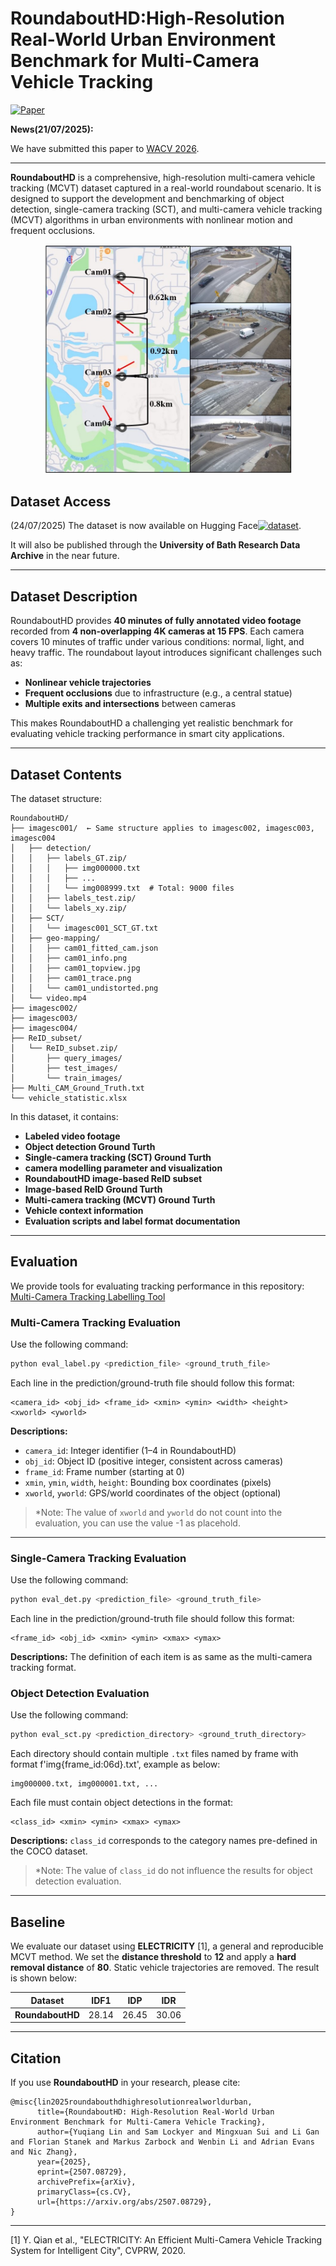 # RoundaboutHD:High-Resolution Real-World Urban Environment Benchmark for Multi-Camera Vehicle Tracking

[![Paper](http://img.shields.io/badge/paper-arXiv%3A2507.08729-B31B1B.svg)](https://arxiv.org/abs/2507.08729)

**News(21/07/2025):**

 We have submitted this paper to [WACV 2026](https://wacv.thecvf.com/).
 
 ---

**RoundaboutHD** is a comprehensive, high-resolution multi-camera vehicle tracking (MCVT) dataset captured in a real-world roundabout scenario. It is designed to support the development and benchmarking of object detection, single-camera tracking (SCT), and multi-camera vehicle tracking (MCVT) algorithms in urban environments with nonlinear motion and frequent occlusions.

<p align="center">
    <img src="layout.jpg" alt="RoundaboutHD Example" width="400"/>
</p>


## Dataset Access

(24/07/2025) The dataset is now available on Hugging Face[![dataset](https://img.shields.io/badge/dataset-HuggingFace-ffcc00.svg)](https://huggingface.co/datasets/yl4300/RoundaboutHD).

It will also be published through the **University of Bath Research Data Archive** in the near future.

---

## Dataset Description

RoundaboutHD provides **40 minutes of fully annotated video footage** recorded from **4 non-overlapping 4K cameras at 15 FPS**. Each camera covers 10 minutes of traffic under various conditions: normal, light, and heavy traffic. The roundabout layout introduces significant challenges such as:

- **Nonlinear vehicle trajectories**
- **Frequent occlusions** due to infrastructure (e.g., a central statue)
- **Multiple exits and intersections** between cameras

This makes RoundaboutHD a challenging yet realistic benchmark for evaluating vehicle tracking performance in smart city applications.

---

## Dataset Contents

The dataset structure:
```
RoundaboutHD/
├── imagesc001/  ← Same structure applies to imagesc002, imagesc003, imagesc004
│   ├── detection/
│   │   ├── labels_GT.zip/
│   │   │   ├── img000000.txt
│   │   │   ├── ...
│   │   │   └── img008999.txt  # Total: 9000 files
│   │   ├── labels_test.zip/
│   │   └── labels_xy.zip/
│   ├── SCT/
│   │   └── imagesc001_SCT_GT.txt
│   ├── geo-mapping/
│   │   ├── cam01_fitted_cam.json
│   │   ├── cam01_info.png
│   │   ├── cam01_topview.jpg
│   │   ├── cam01_trace.png
│   │   └── cam01_undistorted.png
│   └── video.mp4
├── imagesc002/
├── imagesc003/
├── imagesc004/
├── ReID_subset/
│   └── ReID_subset.zip/
│       ├── query_images/
│       ├── test_images/
│       └── train_images/
├── Multi_CAM_Ground_Truth.txt
└── vehicle_statistic.xlsx
```
In this dataset, it contains:
- **Labeled video footage** 
- **Object detection Ground Turth**
- **Single-camera tracking (SCT) Ground Turth**
- **camera modelling parameter and visualization**
- **RoundaboutHD image-based ReID subset**
- **Image-based ReID Ground Turth**
- **Multi-camera tracking (MCVT) Ground Turth**
- **Vehicle context information**
- **Evaluation scripts and label format documentation**
---

## Evaluation

We provide tools for evaluating tracking performance in this repository:  
[Multi-Camera Tracking Labelling Tool](https://github.com/siri-rouser/multi_camera_tracking_labelling_tool.git)

### Multi-Camera Tracking Evaluation

Use the following command:

```bash
python eval_label.py <prediction_file> <ground_truth_file>
```

Each line in the prediction/ground-truth file should follow this format:

```
<camera_id> <obj_id> <frame_id> <xmin> <ymin> <width> <height> <xworld> <yworld>
```

**Descriptions:**

- `camera_id`: Integer identifier (1–4 in RoundaboutHD)
- `obj_id`: Object ID (positive integer, consistent across cameras)
- `frame_id`: Frame number (starting at 0)
- `xmin`, `ymin`, `width`, `height`: Bounding box coordinates (pixels)
- `xworld`, `yworld`: GPS/world coordinates of the object (optional)

> *Note: The value of `xworld` and `yworld` do not count into the evaluation, you can use the value -1 as placehold.
---

### Single-Camera Tracking Evaluation

Use the following command:

```bash
python eval_det.py <prediction_file> <ground_truth_file>
```
Each line in the prediction/ground-truth file should follow this format:
```
<frame_id> <obj_id> <xmin> <ymin> <xmax> <ymax>
```

**Descriptions:**
The definition of each item is as same as the multi-camera tracking format.

### Object Detection Evaluation
Use the following command:

```bash
python eval_sct.py <prediction_directory> <ground_truth_directory>
```
Each directory should contain multiple `.txt` files named by frame with format f'img{frame_id:06d}.txt', example as below:

```
img000000.txt, img000001.txt, ...
```

Each file must contain object detections in the format:

```
<class_id> <xmin> <ymin> <xmax> <ymax>
```
**Descriptions:**
`class_id` corresponds to the category names pre-defined in the COCO dataset.
> *Note: The value of `class_id` do not influence the results for object detection evaluation.

---
## Baseline

We evaluate our dataset using **ELECTRICITY** [1], a general and reproducible MCVT method. We set the **distance threshold** to **12** and apply a **hard removal distance** of **80**. Static vehicle trajectories are removed. The result is shown below:

| Dataset           | IDF1  | IDP   | IDR   |
|-------------------|-------|-------|-------|
| **RoundaboutHD**  | 28.14 | 26.45 | 30.06 |

---

## Citation

If you use **RoundaboutHD** in your research, please cite:

```
@misc{lin2025roundabouthdhighresolutionrealworldurban,
      title={RoundaboutHD: High-Resolution Real-World Urban Environment Benchmark for Multi-Camera Vehicle Tracking}, 
      author={Yuqiang Lin and Sam Lockyer and Mingxuan Sui and Li Gan and Florian Stanek and Markus Zarbock and Wenbin Li and Adrian Evans and Nic Zhang},
      year={2025},
      eprint={2507.08729},
      archivePrefix={arXiv},
      primaryClass={cs.CV},
      url={https://arxiv.org/abs/2507.08729}, 
}
```

---

[1] Y. Qian et al., "ELECTRICITY: An Efficient Multi-Camera Vehicle Tracking System for Intelligent City", CVPRW, 2020.